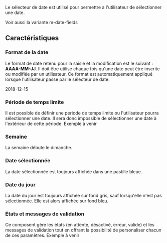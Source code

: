 Le sélecteur de date est utilisé pour permettre à l'utilisateur de sélectionner une date.

Voir aussi la variante <modul-go name="m-date-fields">m-date-fields</modul-go>

## Caractéristiques

### Format de la date
Le format de date retenu pour la saisie et la modification est le suivant&nbsp;: **AAAA-MM-JJ**. Il doit être utilisé chaque fois qu'une date peut être inscrite ou modifiée par un utilisateur. Ce format est automatiquement appliqué lorsque l'utilisateur passe par le sélecteur de date.
<m-panel class="m-u--margin-top">
    <p>2018-12-15</p>
</m-panel>

### Période de temps limite
Il est possible de définir une période de temps limite ou l'utilisateur pourra sélectionner une date. Il sera donc impossible de sélectionner une date à l'extérieur de cette période.
<m-message class="m-u--margin-top" skin="light" state="information">Exemple à venir</m-message>

### Semaine
La semaine débute le dimanche.

### Date sélectionnée
La date sélectionnée est toujours affichée dans une pastille bleue.

### Date du jour
La date du jour est toujours affichée sur fond gris, sauf lorsqu'elle n'est pas sélectionnée. Elle est alors affichée sur fond bleu.

### États et messages de validation
Ce composent gère les états (en attente, désactivé, erreur, valide) et les messages de validation tout en offrant la possibilité de personaliser chacun de ces paramètres.
<m-message class="m-u--margin-top" skin="light" state="information">Exemple à venir</m-message>